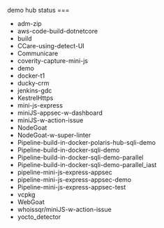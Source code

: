 demo hub status === 
* adm-zip
* aws-code-build-dotnetcore
* build
* CCare-using-detect-UI
* Communicare
* coverity-capture-mini-js
* demo
* docker-t1
* ducky-crm
* jenkins-gdc
* KestrelHttps
* mini-js-express
* miniJS-appsec-w-dashboard
* miniJS-w-action-issue
* NodeGoat
* NodeGoat-w-super-linter
* Pipeline-build-in-docker-polaris-hub-sqli-demo
* Pipeline-build-in-docker-sqli-demo
* Pipeline-build-in-docker-sqli-demo-parallel
* Pipeline-build-in-docker-sqli-demo-parallel_iast
* pipeline-mini-js-express-appsec
* pipeline-mini-js-express-appsec-demo
* Pipeline-mini-js-express-appsec-test
* vcpkg
* WebGoat
* whoissqr/miniJS-w-action-issue
* yocto_detector
